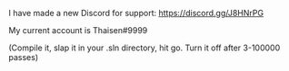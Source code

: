 I have made a new Discord for support: https://discord.gg/J8HNrPG

My current account is Thaisen#9999

(Compile it, slap it in your .sln directory, hit go. Turn it off after 3-100000 passes)
